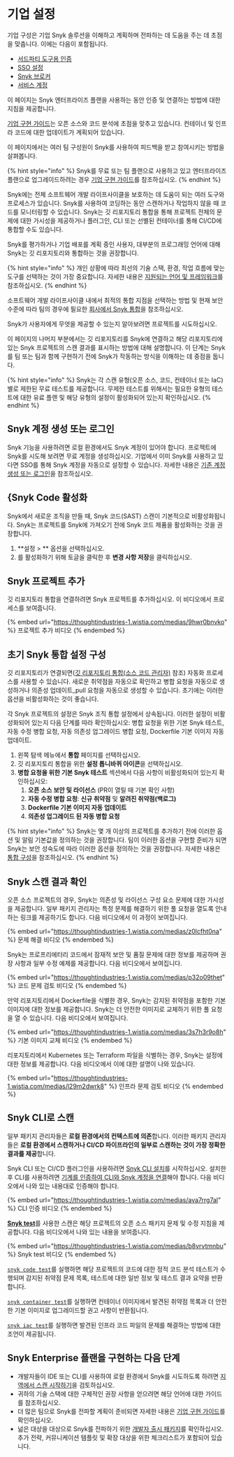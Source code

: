 # 기업 설정

기업 구성은 기업 Snyk 솔루션을 이해하고 계획하며 전파하는 데 도움을 주는 데 초점을 맞춥니다. 이에는 다음이 포함됩니다.

* [서드파티 도구용 인증](authentication-for-third-party-tools.md)
* [SSO 설정](single-sign-on-sso-for-authentication-to-snyk/)
* [Snyk 브로커](snyk-broker/)
* [서비스 계정](service-accounts/)

이 페이지는 Snyk 엔터프라이즈 플랜을 사용하는 동안 인증 및 연결하는 방법에 대한 지침을 제공합니다.

[기업 구현 가이드](../implement-snyk/enterprise-implementation-guide/)는 오픈 소스와 코드 분석에 초점을 맞추고 있습니다. 컨테이너 및 인프라 코드에 대한 업데이트가 계획되어 있습니다.

이 페이지에서는 여러 팀 구성원이 Snyk를 사용하여 피드백을 받고 참여시키는 방법을 살펴봅니다.

{% hint style="info" %}
Snyk를 무료 또는 팀 플랜으로 사용하고 있고 엔터프라이즈 플랜으로 업그레이드하려는 경우 [기업 구현 가이드](../implement-snyk/enterprise-implementation-guide/)를 참조하십시오.
{% endhint %}

Snyk에는 전체 소프트웨어 개발 라이프사이클을 보호하는 데 도움이 되는 여러 도구와 프로세스가 있습니다. Snyk를 사용하여 코딩하는 동안 스캔하거나 작업하지 않을 때 코드를 모니터링할 수 있습니다. Snyk는 깃 리포지토리 통합을 통해 프로젝트 전체의 문제에 대한 가시성을 제공하거나 플러그인, CLI 또는 선별된 컨테이너를 통해 CI/CD에 통합할 수도 있습니다.

Snyk를 평가하거나 기업 배포를 계획 중인 사용자, 대부분의 프로그래밍 언어에 대해 Snyk는 깃 리포지토리와 통합하는 것을 권장합니다.

{% hint style="info" %}
개인 상황에 따라 최선의 기술 스택, 환경, 작업 흐름에 맞는 도구를 선택하는 것이 가장 중요합니다. 자세한 내용은 [지원되는 언어 및 프레임워크](../supported-languages-package-managers-and-frameworks/)를 참조하십시오.
{% endhint %}

소프트웨어 개발 라이프사이클 내에서 최적의 통합 지점을 선택하는 방법 및 현재 보안 수준에 따라 팀의 경우에 필요한 [회사에서 Snyk 통합](https://learn.snyk.io/lesson/integrate-snyk-at-your-company/)을 참조하십시오.

Snyk가 사용자에게 무엇을 제공할 수 있는지 알아보려면 프로젝트를 시도하십시오.

이 페이지의 나머지 부분에서는 깃 리포지토리를 Snyk에 연결하고 해당 리포지토리에 있는 Snyk 프로젝트의 스캔 결과를 표시하는 방법에 대해 설명합니다. 이 단계는 Snyk를 팀 또는 팀과 함께 구현하기 전에 Snyk가 작동하는 방식을 이해하는 데 중점을 둡니다.

{% hint style="info" %}
Snyk는 각 스캔 유형(오픈 소스, 코드, 컨테이너 또는 IaC)별로 제한된 무료 테스트를 제공합니다. 무제한 테스트를 위해서는 필요한 유형의 테스트에 대한 유료 플랜 및 해당 유형의 설정이 활성화되어 있는지 확인하십시오.
{% endhint %}

## Snyk 계정 생성 또는 로그인

Snyk 기능을 사용하려면 로컬 환경에서도 Snyk 계정이 있어야 합니다. 프로젝트에 Snyk를 시도해 보려면 무료 계정을 생성하십시오. 기업에서 이미 Snyk를 사용하고 있다면 SSO를 통해 Snyk 계정을 자동으로 설정할 수 있습니다. 자세한 내용은 [기존 계정 생성 또는 로그인](../getting-started/#create-or-log-in-to-a-snyk-account)을 참조하십시오.

## **{Snyk Code 활성화**

Snyk에서 새로운 조직을 만들 때, Snyk 코드(SAST) 스캔이 기본적으로 비활성화됩니다. Snyk는 프로젝트를 Snyk에 가져오기 전에 Snyk 코드 제품을 활성화하는 것을 권장합니다.

1. **설정 > ** 옵션을 선택하십시오.
2. 를 활성화하기 위해 토글을 클릭한 후 **변경 사항 저장**을 클릭하십시오.

## **Snyk 프로젝트 추가**

깃 리포지토리 통합을 연결하려면 Snyk 프로젝트를 추가하십시오. 이 비디오에서 프로세스를 보여줍니다.

{% embed url="https://thoughtindustries-1.wistia.com/medias/9hwr0bnvko" %}
프로젝트 추가 비디오
{% endembed %}

## **초기 Snyk 통합 설정 구성**

깃 리포지토리가 연결되면([깃 리포지토리 통합(소스 코드 관리자)](../scm-ide-and-ci-cd-integrations/snyk-scm-integrations/) 참조) 자동화 프로세스를 사용할 수 있습니다. 새로운 취약점을 자동으로 확인하고 병합 요청을 자동으로 생성하거나 의존성 업데이트_pull 요청을 자동으로 생성할 수 있습니다. 초기에는 이러한 옵션을 비활성화하는 것이 좋습니다.

각 Snyk 프로젝트의 설정은 Snyk 조직 통합 설정에서 상속됩니다. 이러한 설정이 비활성화되어 있는지 다음 단계를 따라 확인하십시오: 병합 요청을 위한 기본 Snyk 테스트, 자동 수정 병합 요청, 자동 의존성 업그레이드 병합 요청, Dockerfile 기본 이미지 자동 업데이트.

1. 왼쪽 탐색 메뉴에서 **통합** 페이지를 선택하십시오.
2. 깃 리포지토리 통합을 위한 **설정 톱니바퀴 아이콘**을 선택하십시오.
3. **병합 요청을 위한 기본 Snyk 테스트** 섹션에서 다음 사항이 비활성화되어 있는지 확인하십시오:
   1. **오픈 소스 보안 및 라이선스** (PR이 열릴 때 기본 확인 사항)
   2. **자동 수정 병합 요청**: **신규 취약점** 및 **알려진 취약점(백로그)**
   3. **Dockerfile 기본 이미지 자동 업데이트**
   4. **의존성 업그레이드 된 자동 병합 요청**

{% hint style="info" %}
Snyk는 몇 개 이상의 프로젝트를 추가하기 전에 이러한 옵션 및 알림 기본값을 정의하는 것을 권장합니다. 팀이 이러한 옵션을 구현할 준비가 되면 Snyk는 보안 성숙도에 따라 이러한 옵션을 정의하는 것을 권장합니다. 자세한 내용은 [통합 구성](../implement-snyk/enterprise-implementation-guide/phase-2-configure-account/set-visibility-and-configure-an-organization-template/configure-integrations.md)을 참조하십시오.
{% endhint %}

## **Snyk 스캔 결과 확인**

오픈 소스 프로젝트의 경우, Snyk는 의존성 및 라이선스 구성 요소 문제에 대한 가시성을 제공합니다. 일부 패키지 관리자는 특정 문제를 해결하기 위한 풀 요청을 열도록 안내하는 링크를 제공하기도 합니다. 다음 비디오에서 이 과정이 보여집니다.

{% embed url="https://thoughtindustries-1.wistia.com/medias/z0lcfht0na" %}
문제 해결 비디오
{% endembed %}

Snyk는 프로프리에터리 코드에서 잠재적 보안 및 품질 문제에 대한 정보를 제공하며 권장 사항과 일부 수정 예제를 제공합니다. 다음 비디오에서 보여집니다.

{% embed url="https://thoughtindustries-1.wistia.com/medias/p32o09thet" %}
코드 문제 검토 비디오
{% endembed %}

만약 리포지토리에서 Dockerfile을 식별한 경우, Snyk는 감지된 취약점을 포함한 기본 이미지에 대한 정보를 제공합니다. Snyk는 더 안전한 이미지로 교체하기 위한 풀 요청을 열 수 있습니다. 다음 비디오에서 보여집니다.

{% embed url="https://thoughtindustries-1.wistia.com/medias/3s7h3r9o8h" %}
기본 이미지 교체 비디오
{% endembed %}

리포지토리에서 Kubernetes 또는 Terraform 파일을 식별하는 경우, Snyk는 설정에 대한 정보를 제공합니다. 다음 비디오에서 이에 대한 설명이 나와 있습니다.

{% embed url="https://thoughtindustries-1.wistia.com/medias/l29m2dwrk8" %}
인프라 문제 검토 비디오
{% endembed %}

## Snyk CLI로 스캔

일부 패키지 관리자들은 **로컬 환경에서의 컨텍스트에 의존**합니다. 이러한 패키지 관리자들은 **로컬 환경에서 스캔하거나 CI/CD 파이프라인의 일부로 스캔하는 것이 가장 정확한 결과를 제공**합니다.

Snyk CLI 또는 CI/CD 플러그인을 사용하려면 [Snyk CLI 설치](../snyk-cli/install-or-update-the-snyk-cli/)를 시작하십시오. 설치한 후 CLI를 사용하려면 [기계를 인증하여 CLI와 Snyk 계정을 연결](../snyk-cli/authenticate-to-use-the-cli.md)해야 합니다. 다음 비디오에서 나와 있는 내용대로 인증해야 합니다.

{% embed url="https://thoughtindustries-1.wistia.com/medias/ava7rrg7al" %}
CLI 인증 비디오
{% endembed %}

[**Snyk test**](../snyk-cli/scan-and-maintain-projects-using-the-cli/snyk-cli-for-open-source/)를 사용한 스캔은 해당 프로젝트의 오픈 소스 패키지 문제 및 수정 지침을 제공합니다. 다음 비디오에서 나와 있는 내용을 보여줍니다.

{% embed url="https://thoughtindustries-1.wistia.com/medias/b8vrvtmnbu" %}
Snyk test 비디오
{% endembed %}

[`snyk code test`](../snyk-cli/scan-and-maintain-projects-using-the-cli/snyk-cli-for-snyk-code/)를 실행하면 해당 프로젝트의 코드에 대한 정적 코드 분석 테스트가 수행되며 감지된 취약점 문제 목록, 테스트에 대한 일반 정보 및 테스트 결과 요약을 반환합니다.

[`snyk container test`](../snyk-cli/scan-and-maintain-projects-using-the-cli/snyk-cli-for-snyk-container/)를 실행하면 컨테이너 이미지에서 발견된 취약점 목록과 더 안전한 기본 이미지로 업그레이드할 권고 사항이 반환됩니다.

[`snyk iac test`](../snyk-cli/scan-and-maintain-projects-using-the-cli/snyk-cli-for-iac/)를 실행하면 발견된 인프라 코드 파일의 문제를 해결하는 방법에 대한 조언이 제공됩니다.

## Snyk Enterprise 플랜을 구현하는 다음 단계

* 개발자들이 IDE 또는 CLI를 사용하여 로컬 환경에서 Snyk를 시도하도록 하려면 [지역에서 스캔 시작하기](../implement-snyk/walkthrough-initiate-a-scan-locally.md)을 검토하십시오.
* 귀하의 기술 스택에 대한 구체적인 권장 사항을 얻으려면 해당 언어에 대한 가이드를 참조하십시오.
* 더 많은 팀으로 Snyk를 전파할 계획이 준비되면 자세한 내용은 [기업 구현 가이드](../implement-snyk/enterprise-implementation-guide/)를 확인하십시오.
* 넒은 대상을 대상으로 Snyk를 전파하기 위한 [개발자 출시 패키지](https://assets.ctfassets.net/4un77bcsnjzw/2YfaqJNMsogGNJM6BBQz4p/8f5ca77b9c40a1bbe14cc9fb0aa05462/Snyk-developer-launch-package.pdf)를 확인하십시오. 추가 전략, 커뮤니케이션 템플릿 및 확장 대상을 위한 체크리스트가 포함되어 있습니다.